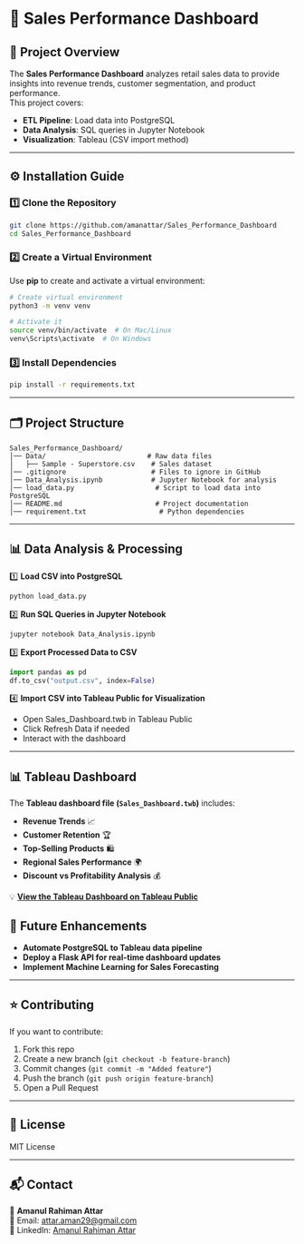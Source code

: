
# 🛒 Sales Performance Dashboard

## 📌 Project Overview
The **Sales Performance Dashboard** analyzes retail sales data to provide insights into revenue trends, customer segmentation, and product performance.  
This project covers:
- **ETL Pipeline**: Load data into PostgreSQL
- **Data Analysis**: SQL queries in Jupyter Notebook
- **Visualization**: Tableau (CSV import method)

---

## ⚙️ Installation Guide

### **1️⃣ Clone the Repository**
```bash
git clone https://github.com/amanattar/Sales_Performance_Dashboard
cd Sales_Performance_Dashboard
```

### **2️⃣ Create a Virtual Environment**
Use **pip** to create and activate a virtual environment:
```bash
# Create virtual environment
python3 -m venv venv

# Activate it
source venv/bin/activate  # On Mac/Linux
venv\Scripts\activate  # On Windows
```

### **3️⃣ Install Dependencies**
```bash
pip install -r requirements.txt
```

---

## 🗂 **Project Structure**
```
Sales_Performance_Dashboard/
│── Data/                         # Raw data files
│   ├── Sample - Superstore.csv    # Sales dataset
│── .gitignore                     # Files to ignore in GitHub
│── Data_Analysis.ipynb            # Jupyter Notebook for analysis
│── load_data.py                    # Script to load data into PostgreSQL
│── README.md                       # Project documentation
│── requirement.txt                  # Python dependencies
```

---

## **📊 Data Analysis & Processing**
1️⃣ **Load CSV into PostgreSQL**
```bash
python load_data.py
```
2️⃣ **Run SQL Queries in Jupyter Notebook**
```bash
jupyter notebook Data_Analysis.ipynb
```
3️⃣ **Export Processed Data to CSV**
```python
import pandas as pd
df.to_csv("output.csv", index=False)
```
4️⃣ **Import CSV into Tableau Public for Visualization**

- Open Sales_Dashboard.twb in Tableau Public
- Click Refresh Data if needed
- Interact with the dashboard
---

## **📊 Tableau Dashboard**
The **Tableau dashboard file (`Sales_Dashboard.twb`)** includes:
- **Revenue Trends** 📈
- **Customer Retention** 🏆
- **Top-Selling Products** 🛍️
- **Regional Sales Performance** 🌍
- **Discount vs Profitability Analysis** 💰

💡 **[View the Tableau Dashboard on Tableau Public](https://public.tableau.com/views/SalesDataAnalysis_17416292294640/SalesPerformanceDashboard?:language=en-US&:sid=&:redirect=auth&:display_count=n&:origin=viz_share_link)**


## 🚀 Future Enhancements
- **Automate PostgreSQL to Tableau data pipeline**
- **Deploy a Flask API for real-time dashboard updates**
- **Implement Machine Learning for Sales Forecasting**

---

## ⭐ Contributing
If you want to contribute:
1. Fork this repo  
2. Create a new branch (`git checkout -b feature-branch`)  
3. Commit changes (`git commit -m "Added feature"`)  
4. Push the branch (`git push origin feature-branch`)  
5. Open a Pull Request  

---

## 📜 License
MIT License

---

## 📬 Contact
👤 **Amanul Rahiman Attar**  
📧 Email: attar.aman29@gmail.com  
🔗 LinkedIn: [Amanul Rahiman Attar](https://www.linkedin.com/in/amanattar)  

